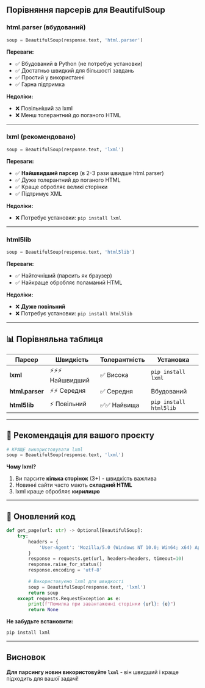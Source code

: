 ## Порівняння парсерів для BeautifulSoup

### **html.parser** (вбудований)
```python
soup = BeautifulSoup(response.text, 'html.parser')
```

**Переваги:**
- ✅ Вбудований в Python (не потребує установки)
- ✅ Достатньо швидкий для більшості завдань
- ✅ Простий у використанні
- ✅ Гарна підтримка

**Недоліки:**
- ❌ Повільніший за lxml
- ❌ Менш толерантний до поганого HTML

---

### **lxml** (рекомендовано)
```python
soup = BeautifulSoup(response.text, 'lxml')
```

**Переваги:**
- ✅ **Найшвидший парсер** (в 2-3 рази швидше html.parser)
- ✅ Дуже толерантний до поганого HTML
- ✅ Краще обробляє великі сторінки
- ✅ Підтримує XML

**Недоліки:**
- ❌ Потребує установки: `pip install lxml`

---

### **html5lib**
```python
soup = BeautifulSoup(response.text, 'html5lib')
```

**Переваги:**
- ✅ Найточніший (парсить як браузер)
- ✅ Найкраще обробляє поламаний HTML

**Недоліки:**
- ❌ **Дуже повільний**
- ❌ Потребує установки: `pip install html5lib`

---

## 📊 Порівняльна таблиця

| Парсер | Швидкість | Толерантність | Установка |
|--------|-----------|---------------|-----------|
| **lxml** | ⚡⚡⚡ Найшвидший | ✅ Висока | `pip install lxml` |
| **html.parser** | ⚡⚡ Середня | ✅ Середня | Вбудований |
| **html5lib** | ⚡ Повільний | ✅✅ Найвища | `pip install html5lib` |

---

## 🎯 Рекомендація для вашого проєкту

```python
# КРАЩЕ використовувати lxml
soup = BeautifulSoup(response.text, 'lxml')
```

**Чому lxml?**
1. Ви парсите **кілька сторінок** (3+) - швидкість важлива
2. Новинні сайти часто мають **складний HTML**
3. lxml краще обробляє **кирилицю**

---

## 📝 Оновлений код

```python
def get_page(url: str) -> Optional[BeautifulSoup]:
    try:
        headers = {
            'User-Agent': 'Mozilla/5.0 (Windows NT 10.0; Win64; x64) AppleWebKit/537.36'
        }
        response = requests.get(url, headers=headers, timeout=10)
        response.raise_for_status()
        response.encoding = 'utf-8'
        
        # Використовуємо lxml для швидкості
        soup = BeautifulSoup(response.text, 'lxml')
        return soup
    except requests.RequestException as e:
        print(f"Помилка при завантаженні сторінки {url}: {e}")
        return None
```

**Не забудьте встановити:**
```bash
pip install lxml
```

---

## Висновок

**Для парсингу новин використовуйте `lxml`** - він швидший і краще підходить для вашої задачі!